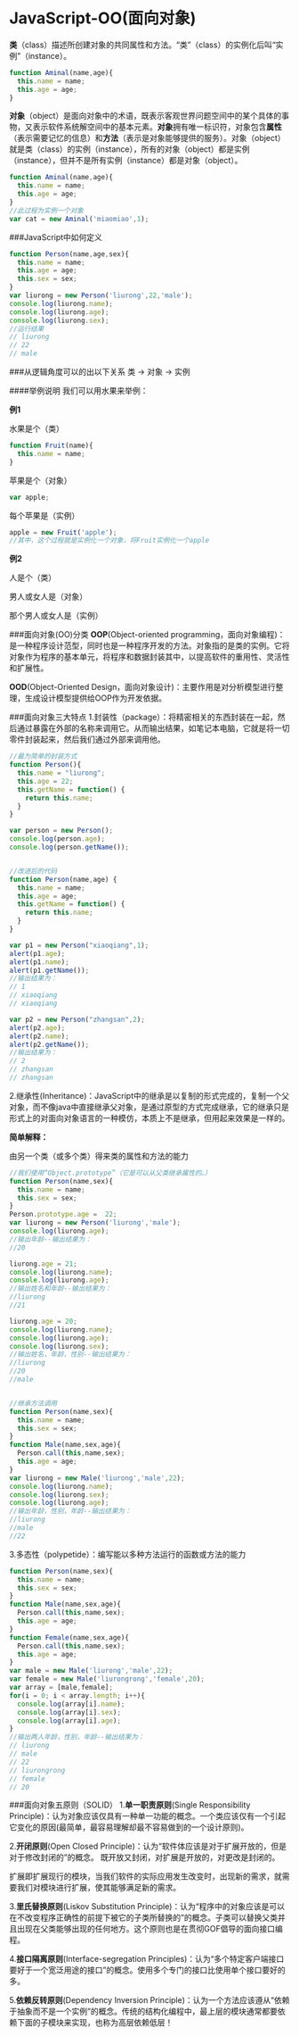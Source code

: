 # JavaScript-OO(面向对象)

**类**（class）描述所创建对象的共同属性和方法。“类”（class）的实例化后叫“实例”（instance）。
``` javascript
function Aminal(name,age){
  this.name = name;
  this.age = age;
}
```

**对象**（object）是面向对象中的术语，既表示客观世界问题空间中的某个具体的事物，又表示软件系统解空间中的基本元素。**对象**拥有唯一标识符，对象包含**属性**（表示需要记忆的信息）和**方法**（表示是对象能够提供的服务）。对象（object）就是类（class）的实例（instance），所有的对象（object）都是实例（instance），但并不是所有实例（instance）都是对象（object）。
``` javascript
function Aminal(name,age){
  this.name = name;
  this.age = age;
}
//此过程为实例一个对象
var cat = new Aminal('miaomiao',1);
```

###JavaScript中如何定义
``` javascript
function Person(name,age,sex){
  this.name = name;
  this.age = age;
  this.sex = sex;
}
var liurong = new Person('liurong',22,'male');
console.log(liurong.name);
console.log(liurong.age);
console.log(liurong.sex);
//运行结果
// liurong
// 22
// male
```
###从逻辑角度可以的出以下关系
类 -> 对象 -> 实例

####举例说明
我们可以用水果来举例：

**例1**

水果是个（类）
```javascript
function Fruit(name){
  this.name = name;
}
```

苹果是个（对象）
```javascript
var apple;
```

每个苹果是（实例）
``` javascript
apple = new Fruit('apple');
//其中，这个过程就是实例化一个对象，将Fruit实例化一个apple
```

**例2**

人是个（类）

男人或女人是（对象）

那个男人或女人是（实例）

###面向对象(OO)分类
**OOP**(Object-oriented programming，面向对象编程)：是一种程序设计范型，同时也是一种程序开发的方法。对象指的是类的实例。它将对象作为程序的基本单元，将程序和数据封装其中，以提高软件的重用性、灵活性和扩展性。

**OOD**(Object-Oriented Design，面向对象设计)：主要作用是对分析模型进行整理，生成设计模型提供给OOP作为开发依据。

###面向对象三大特点
1.封装性（package）：将精密相关的东西封装在一起，然后通过暴露在外部的名称来调用它。从而输出结果，如笔记本电脑，它就是将一切零件封装起来，然后我们通过外部来调用他。
``` javascript
//最为简单的封装方式
function Person(){
  this.name = "liurong";
  this.age = 22;
  this.getName = function() {
    return this.name;
  }
}

var person = new Person();
console.log(person.age);
console.log(person.getName());


//改进后的代码
function Person(name,age) {
  this.name = name;
  this.age = age;
  this.getName = function() {
    return this.name;
  }
}

var p1 = new Person("xiaoqiang",1);
alert(p1.age);
alert(p1.name);
alert(p1.getName());
//输出结果为：
// 1
// xiaoqiang
// xiaoqiang

var p2 = new Person("zhangsan",2);
alert(p2.age);
alert(p2.name);
alert(p2.getName());
//输出结果为：
// 2
// zhangsan
// zhangsan
```

2.继承性(Inheritance)：JavaScript中的继承是以复制的形式完成的，复制一个父对象，而不像java中直接继承父对象，是通过原型的方式完成继承，它的继承只是形式上的对面向对象语言的一种模仿，本质上不是继承，但用起来效果是一样的。

**简单解释：**

由另一个类（或多个类）得来类的属性和方法的能力
``` javascript
//我们使用“Object.prototype”（它是可以从父类继承属性的。）
function Person(name,sex){
  this.name = name;
  this.sex = sex;
}
Person.prototype.age =  22;
var liurong = new Person('liurong','male');
console.log(liurong.age);
//输出年龄--输出结果为：
//20

liurong.age = 21;
console.log(liurong.name);
console.log(liurong.age);
//输出姓名和年龄--输出结果为：
//liurong
//21

liurong.age = 20;
console.log(liurong.name);
console.log(liurong.age);
console.log(liurong.sex);
//输出姓名，年龄，性别--输出结果为：
//liurong
//20
//male


//继承方法调用
function Person(name,sex){
  this.name = name;
  this.sex = sex;
}
function Male(name,sex,age){
  Person.call(this,name,sex);
  this.age = age;
}
var liurong = new Male('liurong','male',22);
console.log(liurong.name);
console.log(liurong.sex);
console.log(liurong.age);
//输出年龄，性别，年龄--输出结果为：
//liurong
//male
//22
```

3.多态性（polypetide）：编写能以多种方法运行的函数或方法的能力
``` javascript
function Person(name,sex){
  this.name = name;
  this.sex = sex;
}
function Male(name,sex,age){
  Person.call(this,name,sex);
  this.age = age;
}
function Female(name,sex,age){
  Person.call(this,name,sex);
  this.age = age;
}
var male = new Male('liurong','male',22);
var female = new Male('liurongrong','female',20);
var array = [male,female];
for(i = 0; i < array.length; i++){
  console.log(array[i].name);
  console.log(array[i].sex);
  console.log(array[i].age);
}
//输出两人年龄，性别，年龄--输出结果为：
// liurong
// male
// 22
// liurongrong
// female
// 20
```
###面向对象五原则（SOLID）
1.**单一职责原则**(Single Responsibility Principle)：认为对象应该仅具有一种单一功能的概念。一个类应该仅有一个引起它变化的原因(最简单，最容易理解却最不容易做到的一个设计原则)。

2.**开闭原则**(Open Closed Principle)：认为“软件体应该是对于扩展开放的，但是对于修改封闭的”的概念。
既开放又封闭，对扩展是开放的，对更改是封闭的。

扩展即扩展现行的模块，当我们软件的实际应用发生改变时，出现新的需求，就需要我们对模块进行扩展，使其能够满足新的需求。

3.**里氏替换原则**(Liskov Substitution Principle)：认为“程序中的对象应该是可以在不改变程序正确性的前提下被它的子类所替换的”的概念。子类可以替换父类并且出现在父类能够出现的任何地方。这个原则也是在贯彻GOF倡导的面向接口编程。

4.**接口隔离原则**(Interface-segregation Principles)：认为“多个特定客户端接口要好于一个宽泛用途的接口”的概念。使用多个专门的接口比使用单个接口要好的多。

5.**依赖反转原则**(Dependency Inversion Principle)：认为一个方法应该遵从“依赖于抽象而不是一个实例”的概念。传统的结构化编程中，最上层的模块通常都要依赖下面的子模块来实现，也称为高层依赖低层！
